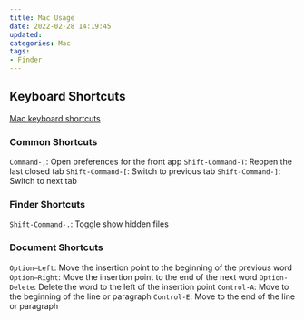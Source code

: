 ```yaml
---
title: Mac Usage
date: 2022-02-28 14:19:45
updated:
categories: Mac
tags:
- Finder
---
```


## Keyboard Shortcuts
[Mac keyboard shortcuts](https://support.apple.com/en-us/HT201236)

### Common Shortcuts
`Command-,`: Open preferences for the front app
`Shift-Command-T`: Reopen the last closed tab
`Shift-Command-[`: Switch to previous tab
`Shift-Command-]`: Switch to next tab

### Finder Shortcuts
`Shift-Command-.`: Toggle show hidden files

### Document Shortcuts
`Option–Left`: Move the insertion point to the beginning of the previous word
`Option–Right`: Move the insertion point to the end of the next word
`Option-Delete`: Delete the word to the left of the insertion point
`Control-A`: Move to the beginning of the line or paragraph
`Control-E`: Move to the end of the line or paragraph
